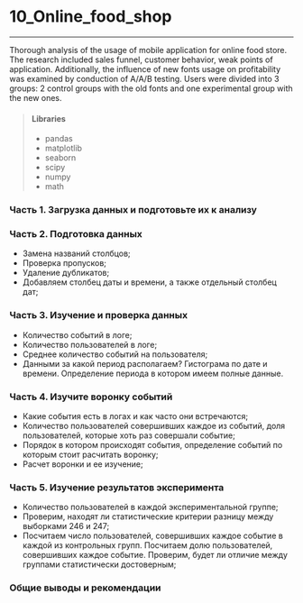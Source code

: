 # 10_Online_food_shop
______________________________________

Thorough analysis of the usage of mobile application for online food store. The research included sales funnel, customer behavior, weak points of application. Additionally, the influence of new fonts usage on profitability was examined by conduction of A/A/B testing. Users were divided into 3 groups: 2 control groups with the old fonts and one experimental group with the new ones.

>#### Libraries
>* pandas
>* matplotlib
>* seaborn
>* scipy
>* numpy
>* math

### Часть 1. Загрузка данных и подготовьте их к анализу

### Часть 2. Подготовка данных
* Замена названий столбцов;
* Проверка пропусков;
* Удаление дубликатов;
* Добавляем столбец даты и времени, а также отдельный столбец дат;

### Часть 3. Изучение и проверка данных
* Количество событий в логе;
* Количество пользователей в логе;
* Среднее количество событий на пользователя;
* Данными за какой период располагаем? Гистограма по дате и времени. Определение периода в котором имеем полные данные.

### Часть 4. Изучите воронку событий
* Какие события есть в логах и как часто они встречаются;
* Количество пользователей совершивших каждое из событий, доля пользователей, которые хоть раз совершали событие;
* Порядок в котором происходят события, определение событий по которым стоит расчитать воронку;
* Расчет воронки и ее изучение;

### Часть 5. Изучение результатов эксперимента
* Количество пользователей в каждой экспериментальной группе;
* Проверим, находят ли статистические критерии разницу между выборками 246 и 247;
* Посчитаем число пользователей, совершивших каждое событие в каждой из контрольных групп. Посчитаем долю пользователей, совершивших каждое событие. Проверим, будет ли отличие между группами статистически достоверным;

### Общие выводы и рекомендации
